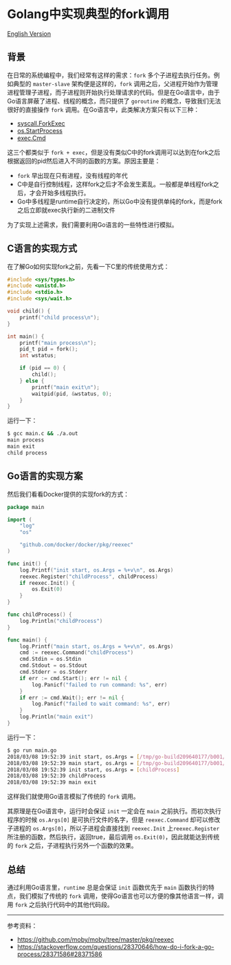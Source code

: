 # Golang中实现典型的fork调用

[English Version](https://jiajunhuang.com/articles/2018_08_28-how_does_golang_implement_fork_syscall.md.html)

## 背景

在日常的系统编程中，我们经常有这样的需求：`fork` 多个子进程去执行任务。例如典型的 `master-slave` 架构便是这样的，`fork` 调用之后，父进程开始作为管理进程管理子进程，而子进程则开始执行处理请求的代码。但是在Go语言中，由于Go语言屏蔽了进程、线程的概念，而只提供了 `goroutine` 的概念，导致我们无法很好的直接操作 `fork` 调用。在Go语言中，此类解决方案只有以下三种：

- [syscall.ForkExec](https://golang.org/pkg/syscall/#ForkExec)
- [os.StartProcess](https://golang.org/pkg/os/#StartProcess)
- [exec.Cmd](https://golang.org/pkg/os/exec/#Command)

这三个都类似于 `fork + exec`，但是没有类似C中的fork调用可以达到在fork之后根据返回的pid然后进入不同的函数的方案。原因主要是：

- `fork` 早出现在只有进程，没有线程的年代
- C中是自行控制线程，这样fork之后才不会发生紊乱。一般都是单线程fork之后，才会开始多线程执行。
- Go中多线程是runtime自行决定的，所以Go中没有提供单纯的fork，而是fork之后立即就exec执行新的二进制文件

为了实现上述需求，我们需要利用Go语言的一些特性进行模拟。

## C语言的实现方式

在了解Go如何实现fork之前，先看一下C里的传统使用方式：

```c
#include <sys/types.h>
#include <unistd.h>
#include <stdio.h>
#include <sys/wait.h>

void child() {
    printf("child process\n");
}

int main() {
    printf("main process\n");
    pid_t pid = fork();
    int wstatus;

    if (pid == 0) {
        child();
    } else {
        printf("main exit\n");
        waitpid(pid, &wstatus, 0);
    }
}
```

运行一下：

```bash
$ gcc main.c && ./a.out 
main process
main exit
child process
```

## Go语言的实现方案

然后我们看看Docker提供的实现fork的方式：

```go
package main

import (
	"log"
	"os"

	"github.com/docker/docker/pkg/reexec"
)

func init() {
	log.Printf("init start, os.Args = %+v\n", os.Args)
	reexec.Register("childProcess", childProcess)
	if reexec.Init() {
		os.Exit(0)
	}
}

func childProcess() {
	log.Println("childProcess")
}

func main() {
	log.Printf("main start, os.Args = %+v\n", os.Args)
	cmd := reexec.Command("childProcess")
	cmd.Stdin = os.Stdin
	cmd.Stdout = os.Stdout
	cmd.Stderr = os.Stderr
	if err := cmd.Start(); err != nil {
		log.Panicf("failed to run command: %s", err)
	}
	if err := cmd.Wait(); err != nil {
		log.Panicf("failed to wait command: %s", err)
	}
	log.Println("main exit")
}
```

运行一下：

```bash
$ go run main.go
2018/03/08 19:52:39 init start, os.Args = [/tmp/go-build209640177/b001/exe/main]
2018/03/08 19:52:39 main start, os.Args = [/tmp/go-build209640177/b001/exe/main]
2018/03/08 19:52:39 init start, os.Args = [childProcess]
2018/03/08 19:52:39 childProcess
2018/03/08 19:52:39 main exit
```

这样我们就使用Go语言模拟了传统的 `fork` 调用。

其原理是在Go语言中，运行时会保证 `init` 一定会在 `main` 之前执行。而初次执行程序的时候 `os.Args[0]` 是可执行文件的名字，但是 `reexec.Command` 却可以修改子进程的 `os.Args[0]`，所以子进程会直接找到 `reexec.Init` 上`reexec.Register` 所注册的函数，然后执行，返回true，最后调用 `os.Exit(0)`，因此就能达到传统的 `fork` 之后，子进程执行另外一个函数的效果。

## 总结

通过利用Go语言里，`runtime` 总是会保证 `init` 函数优先于 `main` 函数执行的特点，我们模拟了传统的 `fork` 调用，使得Go语言也可以方便的像其他语言一样，调用 `fork` 之后执行代码中的其他代码段。

---

参考资料：

- https://github.com/moby/moby/tree/master/pkg/reexec 
- https://stackoverflow.com/questions/28370646/how-do-i-fork-a-go-process/28371586#28371586

